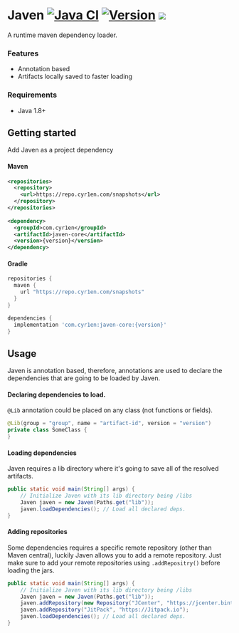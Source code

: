 # Javen [![Java CI](https://img.shields.io/github/workflow/status/CyR1en/javen/ci?style=flat-square)](https://github.com/CyR1en/Javen/actions/workflows/gradle.yml) [![Version](https://img.shields.io/maven-metadata/v?metadataUrl=https%3A%2F%2Frepo.cyr1en.com%2Fsnapshots%2Fcom%2Fcyr1en%2Fjaven-core%2Fmaven-metadata.xml&style=flat-square)]() [![](https://img.shields.io/github/license/CyR1en/Javen?style=flat-square)](https://github.com/CyR1en/Javen/blob/master/LICENSE)
A runtime maven dependency loader.

### Features
- Annotation based
- Artifacts locally saved to faster loading

### Requirements
- Java 1.8+

## Getting started
Add Javen as a project dependency
#### Maven
```xml
<repositories>
  <repository>
    <url>https://repo.cyr1en.com/snapshots</url>
  </repository>
</repositories>
  
<dependency>
  <groupId>com.cyr1en</groupId>
  <artifactId>javen-core</artifactId>
  <version>{version}</version>
</dependency>
```
#### Gradle
```groovy
repositories {
  maven {
    url "https://repo.cyr1en.com/snapshots"
  }
}

dependencies {
  implementation 'com.cyr1en:javen-core:{version}'
}
```

## Usage
Javen is annotation based, therefore, annotations are used to declare the dependencies that are going to be loaded by Javen.

#### Declaring dependencies to load.
`@Lib` annotation could be placed on any class (not functions or fields).
```java
@Lib(group = "group", name = "artifact-id", version = "version")
private class SomeClass {
}
```

#### Loading dependencies
Javen requires a lib directory where it's going to save all of the resolved artifacts.
```java
public static void main(String[] args) {
    // Initialize Javen with its lib directory being /libs
    Javen javen = new Javen(Paths.get("lib"));
    javen.loadDependencies(); // Load all declared deps.
}
```

#### Adding repositories
Some dependencies requires a specific remote repository (other than Maven central), luckily Javen allows you to add a remote repository. Just make sure to add your remote repositories using `.addRepositry()` before loading the jars.
```java
public static void main(String[] args) {
    // Initialize Javen with its lib directory being /libs
    Javen javen = new Javen(Paths.get("lib"));
    javen.addRepository(new Repository("JCenter", "https://jcenter.bintray.com/", "default"));
    javen.addRepository("JitPack", "https://Jitpack.io");
    javen.loadDependencies(); // Load all declared deps.
}
```
